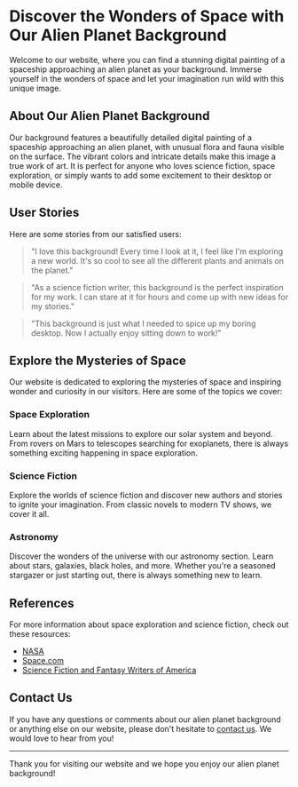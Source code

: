 <!--font:Orbitron-->

# Discover the Wonders of Space with Our Alien Planet Background

Welcome to our website, where you can find a stunning digital painting of a spaceship approaching an alien planet as your background. Immerse yourself in the wonders of space and let your imagination run wild with this unique image.

## About Our Alien Planet Background

Our background features a beautifully detailed digital painting of a spaceship approaching an alien planet, with unusual flora and fauna visible on the surface. The vibrant colors and intricate details make this image a true work of art. It is perfect for anyone who loves science fiction, space exploration, or simply wants to add some excitement to their desktop or mobile device.

## User Stories

Here are some stories from our satisfied users:

> "I love this background! Every time I look at it, I feel like I'm exploring a new world. It's so cool to see all the different plants and animals on the planet."

> "As a science fiction writer, this background is the perfect inspiration for my work. I can stare at it for hours and come up with new ideas for my stories."

> "This background is just what I needed to spice up my boring desktop. Now I actually enjoy sitting down to work!"

## Explore the Mysteries of Space

Our website is dedicated to exploring the mysteries of space and inspiring wonder and curiosity in our visitors. Here are some of the topics we cover:

### Space Exploration

Learn about the latest missions to explore our solar system and beyond. From rovers on Mars to telescopes searching for exoplanets, there is always something exciting happening in space exploration.

### Science Fiction

Explore the worlds of science fiction and discover new authors and stories to ignite your imagination. From classic novels to modern TV shows, we cover it all.

### Astronomy

Discover the wonders of the universe with our astronomy section. Learn about stars, galaxies, black holes, and more. Whether you're a seasoned stargazer or just starting out, there is always something new to learn.

## References

For more information about space exploration and science fiction, check out these resources:

- [NASA](#nasa)
- [Space.com](#spacecom)
- [Science Fiction and Fantasy Writers of America](#sffwa)

## Contact Us

If you have any questions or comments about our alien planet background or anything else on our website, please don't hesitate to [contact us](#contact). We would love to hear from you!

---

Thank you for visiting our website and we hope you enjoy our alien planet background!

<!--

Write me content for website with wallpaper which alt text is:

"A digital painting of a spaceship approaching an alien planet, with unusual flora and fauna visible on the surface."

The name/title of the page should not be 1:1 copy of the alt text but rather a real content of the website which is using this wallpaper.

- Use markdown format 
- Start with heading
- Heading should be short and concise
- The content should look like a real website 
- The website should not be about the wallpaper, wallpaper is just a related background
- Heading should be contain work "wallpaper" or "background"
- Include real sections like references, contact, user stories, etc. use things relevant to the page purpose.
- Feel free to use structure like headings, bullets, numbering, blockquotes, paragraphs, horizontal lines, etc.
- You can use formatting like bold or _italic_
- You can include UTF-8 emojis
- Links should be only #hash anchors (and you can refer to the document itself)
- Do not include images


---


# Explore the Mysteries of Space with Our Alien Planet Wallpaper

Welcome to our website, where you can find a stunning digital painting of a spaceship approaching an alien planet as your background. Immerse yourself in the wonders of space and let your imagination run wild with this unique wallpaper.

## About Our Alien Planet Wallpaper

Our wallpaper features a beautifully detailed digital painting of a spaceship approaching an alien planet, with unusual flora and fauna visible on the surface. The vibrant colors and intricate details make this wallpaper a true work of art. It is perfect for anyone who loves science fiction, space exploration, or simply wants to add some excitement to their desktop or mobile device.

## User Stories

Here are some stories from our satisfied users:

> "I love this wallpaper! Every time I look at it, I feel like I'm exploring a new world. It's so cool to see all the different plants and animals on the planet."

> "As a science fiction writer, this wallpaper is the perfect inspiration for my work. I can stare at it for hours and come up with new ideas for my stories."

> "This wallpaper is just what I needed to spice up my boring desktop. Now I actually enjoy sitting down to work!"

## References

For more information about space exploration and science fiction, check out these resources:

- [NASA](#nasa)
- [Space.com](#spacecom)
- [Science Fiction and Fantasy Writers of America](#sffwa)

## Contact Us

If you have any questions or comments about our alien planet wallpaper, please don't hesitate to [contact us](#contact). We would love to hear from you!

---

Thank you for visiting our website and we hope you enjoy our alien planet wallpaper!


---


Heading should not include word "wallpaper". The website should not be about the wallpaper itself, wallpaper is just a related background, rewrite whole content.


---


# Discover the Wonders of Space with Our Alien Planet Background

Welcome to our website, where you can find a stunning digital painting of a spaceship approaching an alien planet as your background. Immerse yourself in the wonders of space and let your imagination run wild with this unique image.

## About Our Alien Planet Background

Our background features a beautifully detailed digital painting of a spaceship approaching an alien planet, with unusual flora and fauna visible on the surface. The vibrant colors and intricate details make this image a true work of art. It is perfect for anyone who loves science fiction, space exploration, or simply wants to add some excitement to their desktop or mobile device.

## User Stories

Here are some stories from our satisfied users:

> "I love this background! Every time I look at it, I feel like I'm exploring a new world. It's so cool to see all the different plants and animals on the planet."

> "As a science fiction writer, this background is the perfect inspiration for my work. I can stare at it for hours and come up with new ideas for my stories."

> "This background is just what I needed to spice up my boring desktop. Now I actually enjoy sitting down to work!"

## Explore the Mysteries of Space

Our website is dedicated to exploring the mysteries of space and inspiring wonder and curiosity in our visitors. Here are some of the topics we cover:

### Space Exploration

Learn about the latest missions to explore our solar system and beyond. From rovers on Mars to telescopes searching for exoplanets, there is always something exciting happening in space exploration.

### Science Fiction

Explore the worlds of science fiction and discover new authors and stories to ignite your imagination. From classic novels to modern TV shows, we cover it all.

### Astronomy

Discover the wonders of the universe with our astronomy section. Learn about stars, galaxies, black holes, and more. Whether you're a seasoned stargazer or just starting out, there is always something new to learn.

## References

For more information about space exploration and science fiction, check out these resources:

- [NASA](#nasa)
- [Space.com](#spacecom)
- [Science Fiction and Fantasy Writers of America](#sffwa)

## Contact Us

If you have any questions or comments about our alien planet background or anything else on our website, please don't hesitate to [contact us](#contact). We would love to hear from you!

---

Thank you for visiting our website and we hope you enjoy our alien planet background!

-->

